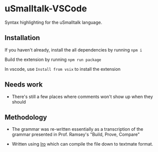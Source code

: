 # uSmalltalk-VSCode

Syntax highlighting for the uSmalltalk language.

## Installation

If you haven't already, install the all dependencies by running `npm i`

Build the extension by running `npm run package`

In vscode, use `Install from vsix` to install the extension


## Needs work

* There's still a few places where comments won't show up when they should


## Methodology

* The grammar was re-written essentially as a transcription of the grammar
  presented in Prof. Ramsey's "Build, Prove, Compare"

* Written using [Iro](https://eeyo.io/iro/documentation/) which can compile 
the file down to textmate format.